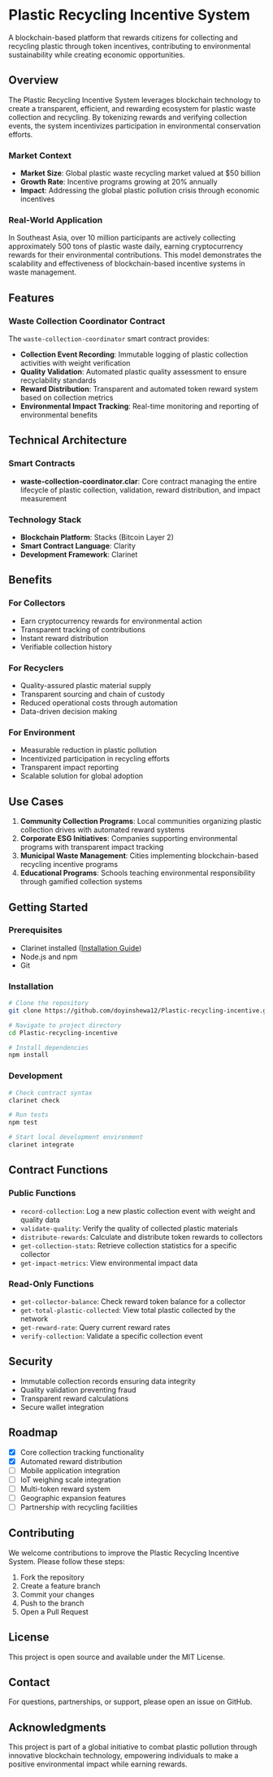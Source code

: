 # Plastic Recycling Incentive System

A blockchain-based platform that rewards citizens for collecting and recycling plastic through token incentives, contributing to environmental sustainability while creating economic opportunities.

## Overview

The Plastic Recycling Incentive System leverages blockchain technology to create a transparent, efficient, and rewarding ecosystem for plastic waste collection and recycling. By tokenizing rewards and verifying collection events, the system incentivizes participation in environmental conservation efforts.

### Market Context

- **Market Size**: Global plastic waste recycling market valued at $50 billion
- **Growth Rate**: Incentive programs growing at 20% annually
- **Impact**: Addressing the global plastic pollution crisis through economic incentives

### Real-World Application

In Southeast Asia, over 10 million participants are actively collecting approximately 500 tons of plastic waste daily, earning cryptocurrency rewards for their environmental contributions. This model demonstrates the scalability and effectiveness of blockchain-based incentive systems in waste management.

## Features

### Waste Collection Coordinator Contract

The `waste-collection-coordinator` smart contract provides:

- **Collection Event Recording**: Immutable logging of plastic collection activities with weight verification
- **Quality Validation**: Automated plastic quality assessment to ensure recyclability standards
- **Reward Distribution**: Transparent and automated token reward system based on collection metrics
- **Environmental Impact Tracking**: Real-time monitoring and reporting of environmental benefits

## Technical Architecture

### Smart Contracts

- **waste-collection-coordinator.clar**: Core contract managing the entire lifecycle of plastic collection, validation, reward distribution, and impact measurement

### Technology Stack

- **Blockchain Platform**: Stacks (Bitcoin Layer 2)
- **Smart Contract Language**: Clarity
- **Development Framework**: Clarinet

## Benefits

### For Collectors
- Earn cryptocurrency rewards for environmental action
- Transparent tracking of contributions
- Instant reward distribution
- Verifiable collection history

### For Recyclers
- Quality-assured plastic material supply
- Transparent sourcing and chain of custody
- Reduced operational costs through automation
- Data-driven decision making

### For Environment
- Measurable reduction in plastic pollution
- Incentivized participation in recycling efforts
- Transparent impact reporting
- Scalable solution for global adoption

## Use Cases

1. **Community Collection Programs**: Local communities organizing plastic collection drives with automated reward systems
2. **Corporate ESG Initiatives**: Companies supporting environmental programs with transparent impact tracking
3. **Municipal Waste Management**: Cities implementing blockchain-based recycling incentive programs
4. **Educational Programs**: Schools teaching environmental responsibility through gamified collection systems

## Getting Started

### Prerequisites

- Clarinet installed ([Installation Guide](https://docs.hiro.so/clarinet))
- Node.js and npm
- Git

### Installation

```bash
# Clone the repository
git clone https://github.com/doyinshewa12/Plastic-recycling-incentive.git

# Navigate to project directory
cd Plastic-recycling-incentive

# Install dependencies
npm install
```

### Development

```bash
# Check contract syntax
clarinet check

# Run tests
npm test

# Start local development environment
clarinet integrate
```

## Contract Functions

### Public Functions

- `record-collection`: Log a new plastic collection event with weight and quality data
- `validate-quality`: Verify the quality of collected plastic materials
- `distribute-rewards`: Calculate and distribute token rewards to collectors
- `get-collection-stats`: Retrieve collection statistics for a specific collector
- `get-impact-metrics`: View environmental impact data

### Read-Only Functions

- `get-collector-balance`: Check reward token balance for a collector
- `get-total-plastic-collected`: View total plastic collected by the network
- `get-reward-rate`: Query current reward rates
- `verify-collection`: Validate a specific collection event

## Security

- Immutable collection records ensuring data integrity
- Quality validation preventing fraud
- Transparent reward calculations
- Secure wallet integration

## Roadmap

- [x] Core collection tracking functionality
- [x] Automated reward distribution
- [ ] Mobile application integration
- [ ] IoT weighing scale integration
- [ ] Multi-token reward system
- [ ] Geographic expansion features
- [ ] Partnership with recycling facilities

## Contributing

We welcome contributions to improve the Plastic Recycling Incentive System. Please follow these steps:

1. Fork the repository
2. Create a feature branch
3. Commit your changes
4. Push to the branch
5. Open a Pull Request

## License

This project is open source and available under the MIT License.

## Contact

For questions, partnerships, or support, please open an issue on GitHub.

## Acknowledgments

This project is part of a global initiative to combat plastic pollution through innovative blockchain technology, empowering individuals to make a positive environmental impact while earning rewards.
